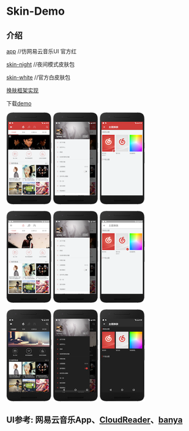 # Skin-Demo

## 介绍

[app](app) //仿网易云音乐UI 官方红

[skin-night](skin-night) //夜间模式皮肤包

[skin-white](skin-white) //官方白皮肤包

[换肤框架实现](https://github.com/ximsfei/Android-skin-support)

下载[demo](https://github.com/ximsfei/Res/blob/master/skin-demo/app-debug.apk)

![red 1](https://github.com/ximsfei/Res/blob/master/skin-demo/red_1.png)
![red 2](https://github.com/ximsfei/Res/blob/master/skin-demo/red_2.png)
![red 3](https://github.com/ximsfei/Res/blob/master/skin-demo/red_3.png)

![white 1](https://github.com/ximsfei/Res/blob/master/skin-demo/white_1.png)
![white 2](https://github.com/ximsfei/Res/blob/master/skin-demo/white_2.png)
![white 3](https://github.com/ximsfei/Res/blob/master/skin-demo/white_3.png)

![night 1](https://github.com/ximsfei/Res/blob/master/skin-demo/night_1.png)
![night 2](https://github.com/ximsfei/Res/blob/master/skin-demo/night_2.png)
![night 3](https://github.com/ximsfei/Res/blob/master/skin-demo/night_3.png)

## UI参考: 网易云音乐App、[CloudReader](https://github.com/youlookwhat/CloudReader)、[banya](https://github.com/forezp/banya)
